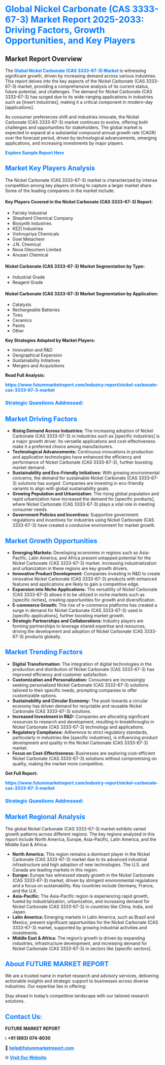 <h1 style="color: #007BFF;">Global Nickel Carbonate (CAS 3333-67-3) Market Report 2025-2033: Driving Factors, Growth Opportunities, and Key Players</h1>

<section id="overview">
<h2>Market Report Overview</h2>
<p>The <a href="https://www.futuremarketreport.com/industry-report/nickel-carbonate-cas-3333-67-3-market" style="color: #007BFF; text-decoration: none;"><strong>Global Nickel Carbonate (CAS 3333-67-3) Market</strong></a> is witnessing significant growth, driven by increasing demand across various industries. This report delves into the key aspects of the Nickel Carbonate (CAS 3333-67-3) market, providing a comprehensive analysis of its current status, future potential, and challenges. The demand for Nickel Carbonate (CAS 3333-67-3) has surged due to its wide-ranging applications in industries such as [insert industries], making it a critical component in modern-day [applications].</p>
<p>As consumer preferences shift and industries innovate, the Nickel Carbonate (CAS 3333-67-3) market continues to evolve, offering both challenges and opportunities for stakeholders. The global market is expected to expand at a substantial compound annual growth rate (CAGR) over the forecast period, driven by technological advancements, emerging applications, and increasing investments by major players.</p>
</section>

<section id="overview">
<p><a href="https://www.futuremarketreport.com/request-sample/reportId=85253" style="color: #007BFF; text-decoration: none;"><strong>Explore Sample Report Here</strong></a></p>
</section>

<section id="key-players">
<h2 style="color: #007BFF;">Market Key Players Analysis</h2>
<p>The Nickel Carbonate (CAS 3333-67-3) market is characterized by intense competition among key players striving to capture a larger market share. Some of the leading companies in the market include:</p>
<h4>Key Players Covered in the Nickel Carbonate (CAS 3333-67-3) Report:</h4>
<ul><li>Fairsky Industrial</li><li>Shepherd Chemical Company</li><li>Biosynth Industries</li><li>KEZI Industries</li><li>Vishnupriya Chemicals</li><li>Goel Metachem</li><li>J.N. Chemical</li><li>Nova Oleochem Limited</li><li>Anusari Chemical</li></ul>
<h4>Nickel Carbonate (CAS 3333-67-3) Market Segmentation by Type:</h4>
<ul><li>Industrial Grade</li><li>Reagent Grade</li></ul>

<h4>Nickel Carbonate (CAS 3333-67-3) Market Segmentation by Application:</h4>
<ul><li>Catalysts</li><li>Rechargeable Batteries</li><li>Tires</li><li>Ceramics</li><li>Paints</li><li>Other</li></ul>
<p><strong>Key Strategies Adopted by Market Players:</strong></p>
<ul>
<li>Innovation and R&D</li>
<li>Geographical Expansion</li>
<li>Sustainability Initiatives</li>
<li>Mergers and Acquisitions</li>
</ul>
</section>

<section>
<p><strong>Read Full Analysis: </strong></p><a href="https://www.futuremarketreport.com/industry-report/nickel-carbonate-cas-3333-67-3-market" style="color: #007BFF; text-decoration: none;"><strong>https://www.futuremarketreport.com/industry-report/nickel-carbonate-cas-3333-67-3-market</strong></a>
<h3 style="color: #007BFF;">Strategic Questions Addressed:</h3>
</section>

<section id="driving-factors">
<h2 style="color: #007BFF;">Market Driving Factors</h2>
<ul>
<li><strong>Rising Demand Across Industries:</strong> The increasing adoption of Nickel Carbonate (CAS 3333-67-3) in industries such as [specific industries] is a major growth driver. Its versatile applications and cost-effectiveness make it a preferred choice among manufacturers.</li>
<li><strong>Technological Advancements:</strong> Continuous innovations in production and application technologies have enhanced the efficiency and performance of Nickel Carbonate (CAS 3333-67-3), further boosting market demand.</li>
<li><strong>Sustainability and Eco-Friendly Initiatives:</strong> With growing environmental concerns, the demand for sustainable Nickel Carbonate (CAS 3333-67-3) solutions has surged. Companies are investing in eco-friendly variants to align with global sustainability goals.</li>
<li><strong>Growing Population and Urbanization:</strong> The rising global population and rapid urbanization have increased the demand for [specific products], where Nickel Carbonate (CAS 3333-67-3) plays a vital role in meeting consumer needs.</li>
<li><strong>Government Policies and Incentives:</strong> Supportive government regulations and incentives for industries using Nickel Carbonate (CAS 3333-67-3) have created a conducive environment for market growth.</li>
</ul>
</section>

<section id="growth-opportunities">
<h2 style="color: #007BFF;">Market Growth Opportunities</h2>
<ul>
<li><strong>Emerging Markets:</strong> Developing economies in regions such as Asia-Pacific, Latin America, and Africa present untapped potential for the Nickel Carbonate (CAS 3333-67-3) market. Increasing industrialization and urbanization in these regions are key growth drivers.</li>
<li><strong>Innovative Product Development:</strong> Companies investing in R&D to create innovative Nickel Carbonate (CAS 3333-67-3) products with enhanced features and applications are likely to gain a competitive edge.</li>
<li><strong>Expansion into Niche Applications:</strong> The versatility of Nickel Carbonate (CAS 3333-67-3) allows it to be utilized in niche markets such as [specific niches], creating opportunities for growth and diversification.</li>
<li><strong>E-commerce Growth:</strong> The rise of e-commerce platforms has created a surge in demand for Nickel Carbonate (CAS 3333-67-3) used in [specific applications], further boosting market growth.</li>
<li><strong>Strategic Partnerships and Collaborations:</strong> Industry players are forming partnerships to leverage shared expertise and resources, driving the development and adoption of Nickel Carbonate (CAS 3333-67-3) products globally.</li>
</ul>
</section>

<section id="trending-factors">
<h2 style="color: #007BFF;">Market Trending Factors</h2>
<ul>
<li><strong>Digital Transformation:</strong> The integration of digital technologies in the production and distribution of Nickel Carbonate (CAS 3333-67-3) has improved efficiency and customer satisfaction.</li>
<li><strong>Customization and Personalization:</strong> Consumers are increasingly seeking personalized Nickel Carbonate (CAS 3333-67-3) solutions tailored to their specific needs, prompting companies to offer customizable options.</li>
<li><strong>Sustainability and Circular Economy:</strong> The push towards a circular economy has driven demand for recyclable and reusable Nickel Carbonate (CAS 3333-67-3) solutions.</li>
<li><strong>Increased Investment in R&D:</strong> Companies are allocating significant resources to research and development, resulting in breakthroughs in Nickel Carbonate (CAS 3333-67-3) technology and applications.</li>
<li><strong>Regulatory Compliance:</strong> Adherence to strict regulatory standards, particularly in industries like [specific industries], is influencing product development and quality in the Nickel Carbonate (CAS 3333-67-3) market.</li>
<li><strong>Focus on Cost-Effectiveness:</strong> Businesses are exploring cost-efficient Nickel Carbonate (CAS 3333-67-3) solutions without compromising on quality, making the market more competitive.</li>
</ul>
</section>

<section>
<p><strong>Get Full Report: </strong></p><a href="https://www.futuremarketreport.com/industry-report/nickel-carbonate-cas-3333-67-3-market" style="color: #007BFF; text-decoration: none;"><strong>https://www.futuremarketreport.com/industry-report/nickel-carbonate-cas-3333-67-3-market</strong></a>
<h3 style="color: #007BFF;">Strategic Questions Addressed:</h3>
</section>


<section id="regional-analysis">
<h2 style="color: #007BFF;">Market Regional Analysis</h2>
<p>The global Nickel Carbonate (CAS 3333-67-3) market exhibits varied growth patterns across different regions. The key regions analyzed in this report include North America, Europe, Asia-Pacific, Latin America, and the Middle East & Africa:</p>
<ul>
<li><strong>North America:</strong> This region remains a dominant player in the Nickel Carbonate (CAS 3333-67-3) market due to its advanced industrial infrastructure and high adoption of new technologies. The U.S. and Canada are leading markets in this region.</li>
<li><strong>Europe:</strong> Europe has witnessed steady growth in the Nickel Carbonate (CAS 3333-67-3) market, driven by stringent environmental regulations and a focus on sustainability. Key countries include Germany, France, and the U.K.</li>
<li><strong>Asia-Pacific:</strong> The Asia-Pacific region is experiencing rapid growth, fueled by industrialization, urbanization, and increasing demand for Nickel Carbonate (CAS 3333-67-3) in countries like China, India, and Japan.</li>
<li><strong>Latin America:</strong> Emerging markets in Latin America, such as Brazil and Mexico, present significant opportunities for the Nickel Carbonate (CAS 3333-67-3) market, supported by growing industrial activities and investments.</li>
<li><strong>Middle East & Africa:</strong> The region’s growth is driven by expanding industries, infrastructure development, and increasing demand for Nickel Carbonate (CAS 3333-67-3) in sectors like [specific sectors].</li>
</ul>
</section>

<footer>
<h2 style="color: #007BFF;">About FUTURE MARKET REPORT</h2>
<p>We are a trusted name in market research and advisory services, delivering actionable insights and strategic support to businesses across diverse industries. Our expertise lies in offering:</p>

<p>Stay ahead in today’s competitive landscape with our tailored research solutions.</p>

<h2 style="color: #007BFF;">Contact Us:</h2>
<p><strong>FUTURE MARKET REPORT</strong></p>
<p>📞 <strong>+91 (883) 074-8030</strong></p>
<p>📧 <strong><a href="mailto:help@futuremarketreport.com" style="color: #007BFF;">help@futuremarketreport.com</a></strong></p>
<p>🌐 <strong><a href="https://www.futuremarketreport.com/" style="color: #007BFF;">Visit Our Website</a></strong></p>
</footer>